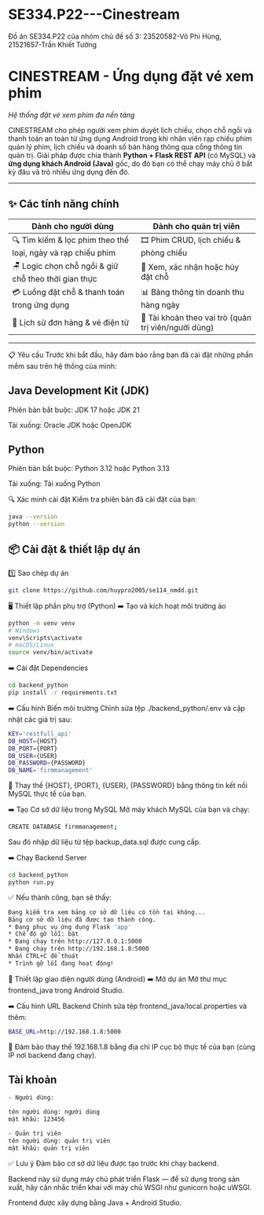 # SE334.P22---Cinestream
Đồ án SE334.P22 của nhóm chủ đề số 3: 23520582-Võ Phi Hùng, 21521657-Trần Khiết Tường
# CINESTREAM - Ứng dụng đặt vé xem phim
*Hệ thống đặt vé xem phim đa nền tảng*

CINESTREAM cho phép người xem phim duyệt lịch chiếu, chọn chỗ ngồi và thanh toán an toàn từ ứng dụng Android trong khi nhân viên rạp chiếu phim quản lý phim, lịch chiếu và doanh số bán hàng thông qua cổng thông tin quản trị.
Giải pháp được chia thành **Python + Flask REST API** (có MySQL) và **ứng dụng khách Android (Java)** gốc, do đó bạn có thể chạy máy chủ ở bất kỳ đâu và trỏ nhiều ứng dụng đến đó.

---
## ✨ Các tính năng chính
| Dành cho người dùng | Dành cho quản trị viên |
|-------------|--------------|
| 🔍 Tìm kiếm & lọc phim theo thể loại, ngày và rạp chiếu phim | 🎞️ Phim CRUD, lịch chiếu & phòng chiếu |
| 🪑 Logic chọn chỗ ngồi & giữ chỗ theo thời gian thực | 🎫 Xem, xác nhận hoặc hủy đặt chỗ |
| 💳 Luồng đặt chỗ & thanh toán trong ứng dụng | 📊 Bảng thông tin doanh thu hàng ngày |
| 📜 Lịch sử đơn hàng & vé điện tử | 👤 Tài khoản theo vai trò (quản trị viên/người dùng) |

---
📋 Yêu cầu
Trước khi bắt đầu, hãy đảm bảo rằng bạn đã cài đặt những phần mềm sau trên hệ thống của mình:

## Java Development Kit (JDK)

Phiên bản bắt buộc: JDK 17 hoặc JDK 21

Tải xuống: Oracle JDK hoặc OpenJDK

## Python

Phiên bản bắt buộc: Python 3.12 hoặc Python 3.13

Tải xuống: Tải xuống Python

🔍 Xác minh cài đặt
Kiểm tra phiên bản đã cài đặt của bạn:

```bash
java --version
python --version
```
## 📦 Cài đặt & thiết lập dự án
1️⃣ Sao chép dự án

```bash
git clone https://github.com/huypro2005/se114_nmdd.git
```

🖥️ Thiết lập phần phụ trợ (Python)
➡️ Tạo và kích hoạt môi trường ảo

```bash
python -m venv venv
# Windows
venv\Scripts\activate
# macOS/Linux
source venv/bin/activate
```

➡️ Cài đặt Dependencies
```bash
cd backend_python
pip install -r requirements.txt
```

➡️ Cấu hình Biến môi trường
Chỉnh sửa tệp ./backend_python/.env và cập nhật các giá trị sau:
```bash
KEY='restfull_api'
DB_HOST={HOST}
DB_PORT={PORT}
DB_USER={USER}
DB_PASSWORD={PASSWORD}
DB_NAME='firmmanagement'
```

📌 Thay thế {HOST}, {PORT}, {USER}, {PASSWORD} bằng thông tin kết nối MySQL thực tế của bạn.

➡️ Tạo Cơ sở dữ liệu trong MySQL
Mở máy khách MySQL của bạn và chạy:
```bash
CREATE DATABASE firmmanagement;
```

Sau đó nhập dữ liệu từ tệp backup_data.sql được cung cấp.

➡️ Chạy Backend Server

```bash
cd backend_python
python run.py
```

✅ Nếu thành công, bạn sẽ thấy:
```bash
Đang kiểm tra xem bảng cơ sở dữ liệu có tồn tại không...
Bảng cơ sở dữ liệu đã được tạo thành công.
* Đang phục vụ ứng dụng Flask 'app'
* Chế độ gỡ lỗi: bật
* Đang chạy trên http://127.0.0.1:5000
* Đang chạy trên http://192.168.1.8:5000
Nhấn CTRL+C để thoát
* Trình gỡ lỗi đang hoạt động!
```

📱 Thiết lập giao diện người dùng (Android)
➡️ Mở dự án
Mở thư mục frontend_java trong Android Studio.

➡️ Cấu hình URL Backend
Chỉnh sửa tệp frontend_java/local.properties và thêm:

```bash
BASE_URL=http://192.168.1.8:5000
```

📌 Đảm bảo thay thế 192.168.1.8 bằng địa chỉ IP cục bộ thực tế của bạn (cùng IP nơi backend đang chạy).

## Tài khoản
```bash
- Người dùng:

tên người dùng: người dùng
mật khẩu: 123456

- Quản trị viên
tên người dùng: quản trị viên
mật khẩu: quản trị viên
```

✅ Lưu ý
Đảm bảo cơ sở dữ liệu được tạo trước khi chạy backend.

Backend này sử dụng máy chủ phát triển Flask — để sử dụng trong sản xuất, hãy cân nhắc triển khai với máy chủ WSGI như gunicorn hoặc uWSGI.

Frontend được xây dựng bằng Java + Android Studio.
